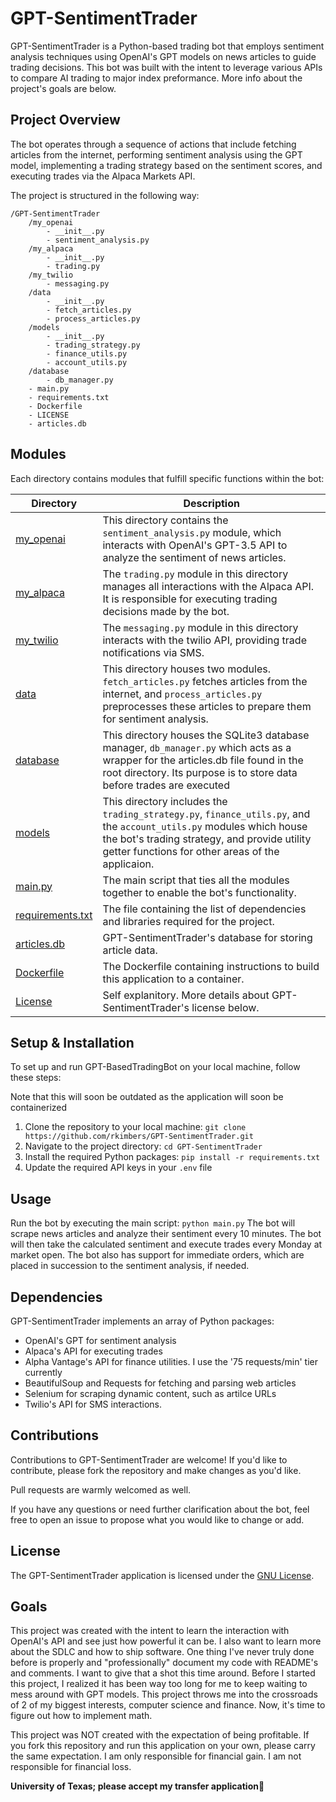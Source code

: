 # GPT-SentimentTrader

GPT-SentimentTrader is a Python-based trading bot that employs sentiment analysis techniques using OpenAI's GPT models on news articles to guide trading decisions. This bot was built with the intent to leverage various APIs to compare AI trading to major index preformance. More info about the project's goals are below.

## Project Overview

The bot operates through a sequence of actions that include fetching articles from the internet, performing sentiment analysis using the GPT model, implementing a trading strategy based on the sentiment scores, and executing trades via the Alpaca Markets API.

The project is structured in the following way:

```
/GPT-SentimentTrader
    /my_openai
        - __init__.py
        - sentiment_analysis.py
    /my_alpaca
        - __init__.py
        - trading.py
    /my_twilio
        - messaging.py
    /data
        - __init__.py
        - fetch_articles.py
        - process_articles.py
    /models
        - __init__.py
        - trading_strategy.py
        - finance_utils.py
        - account_utils.py
    /database
        - db_manager.py
    - main.py
    - requirements.txt 
    - Dockerfile
    - LICENSE
    - articles.db
```
    
    
## Modules
Each directory contains modules that fulfill specific functions within the bot:

| Directory | Description |
|-----------|-------------|
| [my_openai](/my_openai)               | This directory contains the `sentiment_analysis.py` module, which interacts with OpenAI's GPT-3.5 API to analyze the sentiment of news articles. |
| [my_alpaca](/my_alpaca)               | The `trading.py` module in this directory manages all interactions with the Alpaca API. It is responsible for executing trading decisions made by the bot. |
| [my_twilio](/my_twilio)               | The `messaging.py` module in this directory interacts with the twilio API, providing trade notifications via SMS. |
| [data](/data)                         | This directory houses two modules. `fetch_articles.py` fetches articles from the internet, and `process_articles.py` preprocesses these articles to prepare them for sentiment analysis. |
| [database](/database)                 | This directory houses the SQLite3 database manager, `db_manager.py` which acts as a wrapper for the articles.db file found in the root directory. Its purpose is to store data before trades are executed  |
| [models](/models)                     | This directory includes the `trading_strategy.py`, `finance_utils.py`, and the `account_utils.py` modules which house the bot's trading strategy, and provide utility getter functions for other areas of the applicaion. |
| [main.py](/main.py)                   | The main script that ties all the modules together to enable the bot's functionality. |
| [requirements.txt](/requirements.txt) | The file containing the list of dependencies and libraries required for the project. |
| [articles.db](/articles.db)           | GPT-SentimentTrader's database for storing article data. |
| [Dockerfile](/Dockerfile)             | The Dockerfile containing instructions to build this application to a container. |
| [License](/LICENSE)                   | Self explanitory. More details about GPT-SentimentTrader's license below. |

## Setup & Installation

To set up and run GPT-BasedTradingBot on your local machine, follow these steps:

Note that this will soon be outdated as the application will soon be containerized

1. Clone the repository to your local machine: `git clone https://github.com/rkimbers/GPT-SentimentTrader.git`
2. Navigate to the project directory: `cd GPT-SentimentTrader`
3. Install the required Python packages: `pip install -r requirements.txt`
4. Update the required API keys in your `.env` file

## Usage

Run the bot by executing the main script: `python main.py` The bot will scrape news articles and analyze their sentiment every 10 minutes. The bot will then take the calculated sentiment and execute trades every Monday at market open. The bot also has support for immediate orders, which are placed in succession to the sentiment analysis, if needed.

## Dependencies

GPT-SentimentTrader implements an array of Python packages:

- OpenAI's GPT for sentiment analysis
- Alpaca's API for executing trades
- Alpha Vantage's API for finance utilities. I use the '75 requests/min' tier currently
- BeautifulSoup and Requests for fetching and parsing web articles
- Selenium for scraping dynamic content, such as artilce URLs
- Twilio's API for SMS interactions.


## Contributions 

Contributions to GPT-SentimentTrader are welcome! If you'd like to contribute, please fork the repository and make changes as you'd like. 

Pull requests are warmly welcomed as well.

If you have any questions or need further clarification about the bot, feel free to open an issue to propose what you would like to change or add.

## License

The GPT-SentimentTrader application is licensed under the [GNU License](/LICENSE).

## Goals

This project was created with the intent to learn the interaction with OpenAI's API and see just how powerful it can be. I also want to learn more about the SDLC and how to ship software. One thing I've never truly done before is properly and "professionally" document my code with README's and comments. I want to give that a shot this time around. Before I started this project, I realized it has been way too long for me to keep waiting to mess around with GPT models. This project throws me into the crossroads of 2 of my biggest interests, computer science and finance. Now, it's time to figure out how to implement math. 

This project was NOT created with the expectation of being profitable. If you fork this repository and run this application on your own, please carry the same expectation. I am only responsible for financial gain. I am not responsible for financial loss.

**University of Texas; please accept my transfer application🤘**

